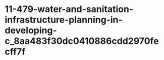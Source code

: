# 11-479-water-and-sanitation-infrastructure-planning-in-developing-c_8aa483f30dc0410886cdd2970fecff7f